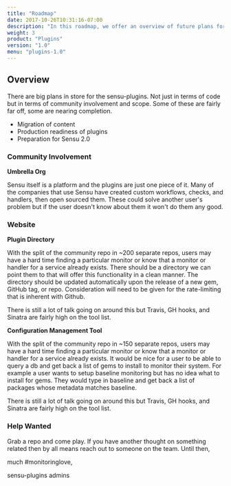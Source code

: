 ```yaml
---
title: "Roadmap"
date: 2017-10-26T10:31:16-07:00
description: "In this roadmap, we offer an overview of future plans for Sensu plugins — not just in terms of code but also in terms of community involvement. You’ll learn about content migration, production readiness of plugins, preparations for Sensu Go, and how you can help."
weight: 3
product: "Plugins"
version: "1.0"
menu: "plugins-1.0"
---
```


## Overview

<!--TODO clean this whole thing up.-->

There are big plans in store for the sensu-plugins.  Not just in terms of code but in terms of community involvement and scope.  Some of these are fairly far off, some are nearing completion.


- Migration of content
- Production readiness of plugins
- Preparation for Sensu 2.0


### Community Involvement

**Umbrella Org**

Sensu itself is a platform and the plugins are just one piece of it.  Many of the companies that use Sensu have created custom workflows, checks, and handlers, then open sourced them.  These could solve another user's problem but if the user doesn't know about them it won't do them any good.

### Website

**Plugin Directory**

With the split of the community repo in ~200 separate repos, users may have a hard time finding a particular monitor or know that a monitor or handler for a service already exists. There should be a directory we can point them to that will offer this functionality in a clean manner. The directory should be updated automatically upon the release of a new gem, GitHub tag, or repo. Consideration will need to be given for the rate-limiting that is inherent with Github.

There is still a lot of talk going on around this but Travis, GH hooks, and Sinatra are fairly high on the tool list.

**Configuration Management Tool**

With the split of the community repo in ~150 separate repos, users may have a hard time finding a particular monitor or know that a monitor or handler for a service already exists. It would be nice for a user to be able to query a db and get back a list of gems to install to monitor their system. For example a user wants to setup baseline monitoring but has no idea what to install for gems. They would type in baseline and get back a list of packages whose metadata matches baseline.

There is still a lot of talk going on around this but Travis, GH hooks, and Sinatra are fairly high on the tool list.

### Help Wanted

Grab a repo and come play.  If you have another thought on something related then by all means reach out to someone on the team. Until then,

much #monitoringlove,

sensu-plugins admins
